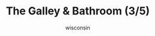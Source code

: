 ---
media: "images/rounds/soviet/bathroom_3.png"
media_type: image
title: The Galley & Bathroom (3/5)
author: wisconsin
desc: Marine Kwon Myong-hwa discovers the Kharkovchanka's onboard galley and bathroom.
---